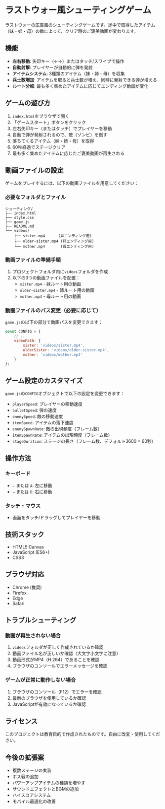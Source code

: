 # ラストウォー風シューティングゲーム

ラストウォーの広告風のシューティングゲームです。途中で取得したアイテム（妹・姉・母）の数によって、クリア時のご褒美動画が変わります。

## 機能

- **左右移動**: 矢印キー（←→）またはタッチ/スワイプで操作
- **自動射撃**: プレイヤーが自動的に弾を発射
- **アイテムシステム**: 3種類のアイテム（妹・姉・母）を収集
- **兵士数増加**: アイテムを取ると兵士数が増え、同時に発射できる弾が増える
- **ルート分岐**: 最も多く集めたアイテムに応じてエンディング動画が変化

## ゲームの遊び方

1. `index.html`をブラウザで開く
2. 「ゲームスタート」ボタンをクリック
3. 左右矢印キー（またはタッチ）でプレイヤーを移動
4. 自動で弾が発射されるので、敵（ゾンビ）を倒す
5. 落ちてくるアイテム（妹・姉・母）を取得
6. 60秒経過でステージクリア
7. 最も多く集めたアイテムに応じたご褒美動画が再生される

## 動画ファイルの設定

ゲームをプレイするには、以下の動画ファイルを用意してください：

### 必要なフォルダとファイル

```
シューティング/
├── index.html
├── style.css
├── game.js
├── README.md
└── videos/
    ├── sister.mp4      (妹エンディング用)
    ├── older-sister.mp4 (姉エンディング用)
    └── mother.mp4       (母エンディング用)
```

### 動画ファイルの準備手順

1. プロジェクトフォルダ内に`videos`フォルダを作成
2. 以下の3つの動画ファイルを配置：
   - `sister.mp4` - 妹ルート用の動画
   - `older-sister.mp4` - 姉ルート用の動画
   - `mother.mp4` - 母ルート用の動画

### 動画ファイルのパス変更（必要に応じて）

`game.js`の以下の部分で動画パスを変更できます：

```javascript
const CONFIG = {
    // ...
    videoPath: {
        sister: 'videos/sister.mp4',
        olderSister: 'videos/older-sister.mp4',
        mother: 'videos/mother.mp4'
    }
};
```

## ゲーム設定のカスタマイズ

`game.js`の`CONFIG`オブジェクトで以下の設定を変更できます：

- `playerSpeed`: プレイヤーの移動速度
- `bulletSpeed`: 弾の速度
- `enemySpeed`: 敵の移動速度
- `itemSpeed`: アイテムの落下速度
- `enemySpawnRate`: 敵の出現頻度（フレーム数）
- `itemSpawnRate`: アイテムの出現頻度（フレーム数）
- `stageDuration`: ステージの長さ（フレーム数、デフォルト3600 = 60秒）

## 操作方法

### キーボード
- `←` または `A`: 左に移動
- `→` または `D`: 右に移動

### タッチ・マウス
- 画面をタッチ/ドラッグしてプレイヤーを移動

## 技術スタック

- HTML5 Canvas
- JavaScript (ES6+)
- CSS3

## ブラウザ対応

- Chrome (推奨)
- Firefox
- Edge
- Safari

## トラブルシューティング

### 動画が再生されない場合

1. `videos`フォルダが正しく作成されているか確認
2. 動画ファイル名が正しいか確認（大文字小文字に注意）
3. 動画形式がMP4（H.264）であることを確認
4. ブラウザのコンソールでエラーメッセージを確認

### ゲームが正常に動作しない場合

1. ブラウザのコンソール（F12）でエラーを確認
2. 最新のブラウザを使用しているか確認
3. JavaScriptが有効になっているか確認

## ライセンス

このプロジェクトは教育目的で作成されたものです。自由に改変・使用してください。

## 今後の拡張案

- 複数ステージの実装
- ボス戦の追加
- パワーアップアイテムの種類を増やす
- サウンドエフェクトとBGMの追加
- ハイスコアシステム
- モバイル最適化の改善
